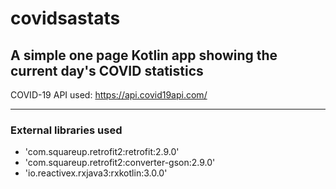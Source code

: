 # covidsastats
A simple one page Kotlin app showing the current day's COVID statistics
---------------------------------------------------------

COVID-19 API used: https://api.covid19api.com/

---------------------------------------------------------
### External libraries used
- 'com.squareup.retrofit2:retrofit:2.9.0'
- 'com.squareup.retrofit2:converter-gson:2.9.0'
- 'io.reactivex.rxjava3:rxkotlin:3.0.0'